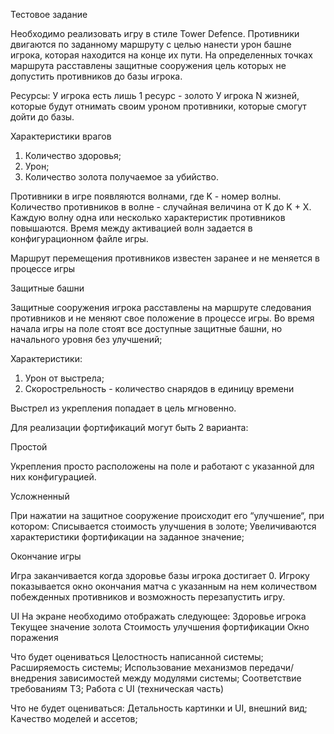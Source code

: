 Тестовое задание

Необходимо реализовать игру в стиле Tower Defence. Противники двигаются по заданному маршруту с целью нанести урон башне игрока, которая находится на конце их пути. На определенных точках маршрута расставлены защитные сооружения цель которых не допустить противников до базы игрока.




Ресурсы:
У игрока есть лишь 1 ресурс - золото
У игрока N жизней, которые будут отнимать своим уроном противники, которые смогут дойти до базы.

Характеристики врагов
1. Количество здоровья;
2. Урон;
3. Количество золота получаемое за убийство.

Противники в игре появляются волнами, где K - номер волны. Количество противников в волне - случайная величина от K до K + X. Каждую волну одна или несколько характеристик противников повышаются. Время между активацией волн задается в конфигурационном файле игры.

Маршрут перемещения противников известен заранее и не меняется в процессе игры

Защитные башни

Защитные сооружения игрока расставлены на маршруте следования противников и не меняют свое положение в процессе игры. Во время начала игры на поле стоят все доступные защитные башни, но начального уровня без улучшений;

Характеристики:
1. Урон от выстрела;
2. Скорострельность - количество снарядов в единицу времени

Выстрел из укрепления попадает в цель мгновенно.

Для реализации фортификаций могут быть 2 варианта:


Простой

Укрепления просто расположены на поле и работают с указанной для них конфигурацией.


Усложненный

При нажатии на защитное сооружение происходит его “улучшение“, при котором:
Списывается стоимость улучшения в золоте;
Увеличиваются характеристики фортификации на заданное значение;


Окончание игры

Игра заканчивается когда здоровье базы игрока достигает 0. 
Игроку показывается окно окончания матча с указанным на нем количеством побежденных противников и возможность перезапустить игру.

UI
На экране необходимо отображать следующее:
Здоровье игрока
Текущее значение золота
Стоимость улучшения фортификации
Окно поражения

Что будет оцениваться
Целостность написанной системы;
Расширяемость системы;
Использование механизмов передачи/внедрения зависимостей между модулями системы;
Соответствие требованиям ТЗ;
Работа с UI (техническая часть)

Что не будет оцениваться:
Детальность картинки и UI, внешний вид;
Качество моделей и ассетов;
